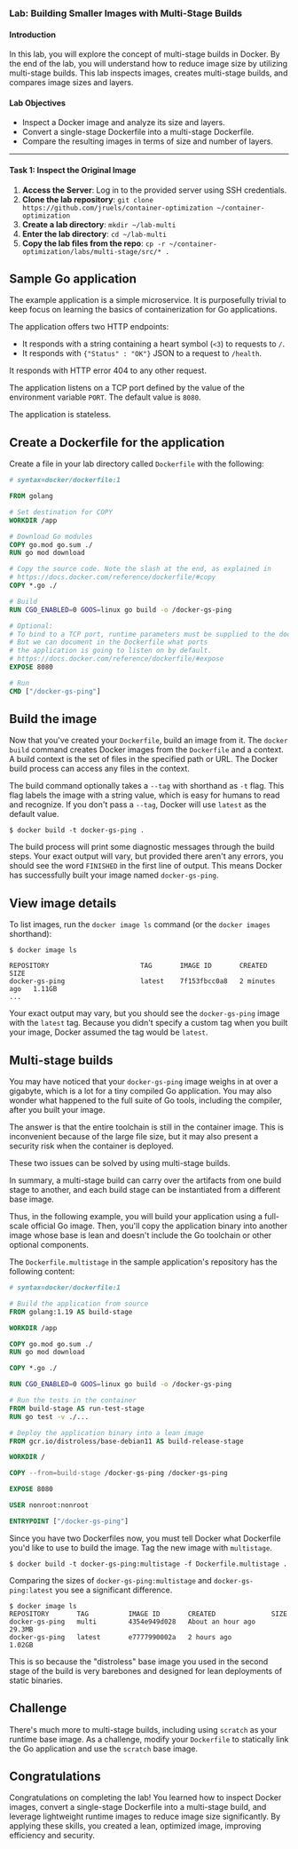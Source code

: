 ### Lab: Building Smaller Images with Multi-Stage Builds 

#### **Introduction**
In this lab, you will explore the concept of multi-stage builds in Docker. By the end of the lab, you will understand how to reduce image size by utilizing multi-stage builds. This lab inspects images, creates multi-stage builds, and compares image sizes and layers.

#### **Lab Objectives**
- Inspect a Docker image and analyze its size and layers.
- Convert a single-stage Dockerfile into a multi-stage Dockerfile.
- Compare the resulting images in terms of size and number of layers.

---

#### **Task 1: Inspect the Original Image**
1. **Access the Server**: Log in to the provided server using SSH credentials.
2. **Clone the lab repository**: `git clone https://github.com/jruels/container-optimization ~/container-optimization `
3. **Create a lab directory**: `mkdir ~/lab-multi`
4. **Enter the lab directory**: `cd ~/lab-multi`
5. **Copy the lab files from the repo**: `cp -r ~/container-optimization/labs/multi-stage/src/* .`



## Sample Go application

The example application is a simple microservice. It is purposefully trivial to keep focus on learning the basics of containerization for Go applications.

The application offers two HTTP endpoints:

- It responds with a string containing a heart symbol (`<3`) to requests to `/`.
- It responds with `{"Status" : "OK"}` JSON to a request to `/health`.

It responds with HTTP error 404 to any other request.

The application listens on a TCP port defined by the value of the environment variable `PORT`. The default value is `8080`.

The application is stateless.



## Create a Dockerfile for the application

Create a file in your lab directory called `Dockerfile` with the following: 



```dockerfile
# syntax=docker/dockerfile:1

FROM golang

# Set destination for COPY
WORKDIR /app

# Download Go modules
COPY go.mod go.sum ./
RUN go mod download

# Copy the source code. Note the slash at the end, as explained in
# https://docs.docker.com/reference/dockerfile/#copy
COPY *.go ./

# Build
RUN CGO_ENABLED=0 GOOS=linux go build -o /docker-gs-ping

# Optional:
# To bind to a TCP port, runtime parameters must be supplied to the docker command.
# But we can document in the Dockerfile what ports
# the application is going to listen on by default.
# https://docs.docker.com/reference/dockerfile/#expose
EXPOSE 8080

# Run
CMD ["/docker-gs-ping"]
```



## Build the image

Now that you've created your `Dockerfile`, build an image from it. The `docker build` command creates Docker images from the `Dockerfile` and a context. A build context is the set of files in the specified path or URL. The Docker build process can access any files in the context.

The build command optionally takes a `--tag` with shorthand as `-t`  flag. This flag labels the image with a string value, which is easy for humans to read and recognize. If you don't pass a `--tag`, Docker will use `latest` as the default value.



```console
$ docker build -t docker-gs-ping .
```

The build process will print some diagnostic messages through the build steps. Your exact output will vary, but provided there aren't any errors, you should see the word `FINISHED` in the first line of output. This means Docker has successfully built your image named `docker-gs-ping`.



## View image details

To list images, run the `docker image ls` command (or the `docker images` shorthand):



```console
$ docker image ls

REPOSITORY                       TAG       IMAGE ID       CREATED         SIZE
docker-gs-ping                   latest    7f153fbcc0a8   2 minutes ago   1.11GB
...
```

Your exact output may vary, but you should see the `docker-gs-ping` image with the `latest` tag. Because you didn't specify a custom tag when you built your image, Docker assumed the tag would be `latest`.



## Multi-stage builds

You may have noticed that your `docker-gs-ping` image weighs in at over a gigabyte, which is a lot for a tiny compiled Go application. You may also wonder what happened to the full suite of Go tools, including the compiler, after you built your image.

The answer is that the entire toolchain is still in the container image. This is inconvenient because of the large file size, but it may also present a security risk when the container is deployed.

These two issues can be solved by using multi-stage builds.

In summary, a multi-stage build can carry over the artifacts from one build stage to another, and each build stage can be instantiated from a different base image.

Thus, in the following example, you will build your application using a full-scale official Go image. Then, you'll copy the application binary into another image whose base is lean and doesn't include the Go toolchain or other optional components.

The `Dockerfile.multistage` in the sample application's repository has the following content:



```dockerfile
# syntax=docker/dockerfile:1

# Build the application from source
FROM golang:1.19 AS build-stage

WORKDIR /app

COPY go.mod go.sum ./
RUN go mod download

COPY *.go ./

RUN CGO_ENABLED=0 GOOS=linux go build -o /docker-gs-ping

# Run the tests in the container
FROM build-stage AS run-test-stage
RUN go test -v ./...

# Deploy the application binary into a lean image
FROM gcr.io/distroless/base-debian11 AS build-release-stage

WORKDIR /

COPY --from=build-stage /docker-gs-ping /docker-gs-ping

EXPOSE 8080

USER nonroot:nonroot

ENTRYPOINT ["/docker-gs-ping"]
```

Since you have two Dockerfiles now, you must tell Docker what Dockerfile you'd like to use to build the image. Tag the new image with `multistage`. 



```console
$ docker build -t docker-gs-ping:multistage -f Dockerfile.multistage .
```

Comparing the sizes of `docker-gs-ping:multistage` and `docker-gs-ping:latest` you see a significant difference.



```console
$ docker image ls
REPOSITORY       TAG          IMAGE ID       CREATED              SIZE
docker-gs-ping   multi        4354e949d028   About an hour ago    29.3MB
docker-gs-ping   latest       e7777990002a   2 hours ago          1.02GB
```

This is so because the "distroless" base image you used in the second stage of the build is very barebones and designed for lean deployments of static binaries.



## Challenge

There's much more to multi-stage builds, including using `scratch` as your runtime base image. As a challenge, modify your `Dockerfile` to statically link the Go application and use the `scratch` base image. 



## Congratulations

Congratulations on completing the lab! You learned how to inspect Docker images, convert a single-stage Dockerfile into a multi-stage build, and leverage lightweight runtime images to reduce image size significantly. By applying these skills, you created a lean, optimized image, improving efficiency and security. 